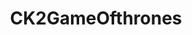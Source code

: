 ---
title: CK2GameOfthrones
crosslinks:
- ck2gotchallenges
- CrusaderKings
- ShitCrusaderKingsSay
- CK2TheSevenKingdoms
- me_irl
- gameofthrones
- xkcd
- dontyouknowwhoiam
- ShitRedditSays
- totalwar
- IAmA
- gametales
- ElderKings
- freefolk
---